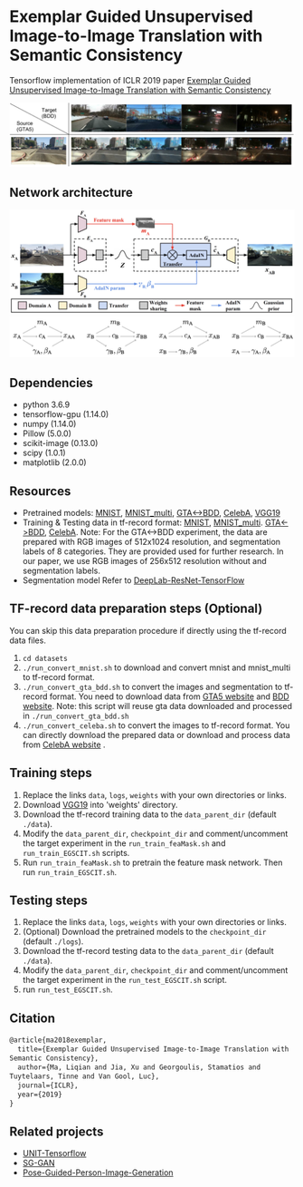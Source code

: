 # Exemplar Guided Unsupervised Image-to-Image Translation with Semantic Consistency
Tensorflow implementation of ICLR 2019 paper [Exemplar Guided Unsupervised Image-to-Image Translation with Semantic Consistency](https://openreview.net/pdf?id=S1lTg3RqYQ)

![alt text](imgs/teaser_GTA2BDD.svg)

## Network architecture
![alt text](imgs/framework_EGSCIT_test.png)
![alt text](imgs/info_flow_in_autoencoder.png)

## Dependencies
- python 3.6.9
- tensorflow-gpu (1.14.0)
- numpy (1.14.0)
- Pillow (5.0.0)
- scikit-image (0.13.0)
- scipy (1.0.1)
- matplotlib (2.0.0)


## Resources
- Pretrained models: [MNIST](http://homes.esat.kuleuven.be/~liqianma/ICLR19_EGSCIT/models/mnist_models.zip), [MNIST_multi](http://homes.esat.kuleuven.be/~liqianma/ICLR19_EGSCIT/models/mnist_multi_models.zip), [GTA<->BDD](http://homes.esat.kuleuven.be/~liqianma/ICLR19_EGSCIT/models/gta_bdd_models.zip), [CelebA](http://homes.esat.kuleuven.be/~liqianma/ICLR19_EGSCIT/models/celeba_models.zip), [VGG19](http://homes.esat.kuleuven.be/~liqianma/ICLR19_EGSCIT/weights/vgg19.npy)
- Training & Testing data in tf-record format: [MNIST](http://homes.esat.kuleuven.be/~liqianma/ICLR19_EGSCIT/data/mnist_tf.zip), [MNIST_multi](http://homes.esat.kuleuven.be/~liqianma/ICLR19_EGSCIT/data/mnist_multi_tf.zip). [GTA<->BDD](http://homes.esat.kuleuven.be/~liqianma/ICLR19_EGSCIT/data/gta_bdd_tf.zip), [CelebA](http://homes.esat.kuleuven.be/~liqianma/ICLR19_EGSCIT/data/celeba_tf.zip).
Note: For the GTA<->BDD experiment, the data are prepared with RGB images of 512x1024 resolution, and segmentation labels of 8 categories. They are provided used for further research. In our paper, we use RGB images of 256x512 resolution without and segmentation labels.
- Segmentation model
Refer to [DeepLab-ResNet-TensorFlow](https://github.com/DrSleep/tensorflow-deeplab-resnet)

## TF-record data preparation steps (Optional)
You can skip this data preparation procedure if directly using the tf-record data files.
1. `cd datasets`
2. `./run_convert_mnist.sh` to download and convert mnist and mnist_multi to tf-record format.
3. `./run_convert_gta_bdd.sh` to convert the images and segmentation to tf-record format. You need to download data from [GTA5 website](https://download.visinf.tu-darmstadt.de/data/from_games/) and [BDD website](http://bdd-data.berkeley.edu/). Note: this script will reuse gta data downloaded and processed in `./run_convert_gta_bdd.sh`
4. `./run_convert_celeba.sh` to convert the images to tf-record format. You can directly download the prepared data or download and process data from [CelebA website](http://mmlab.ie.cuhk.edu.hk/projects/CelebA.html) .

## Training steps
1. Replace the links `data`, `logs`, `weights` with your own directories or links.
2. Download [VGG19](http://homes.esat.kuleuven.be/~liqianma/ICLR19_EGSCIT/weights/vgg19.npy) into 'weights' directory.
3. Download the tf-record training data to the `data_parent_dir` (default `./data`).
4. Modify the `data_parent_dir`, `checkpoint_dir` and comment/uncomment the target experiment in the `run_train_feaMask.sh` and `run_train_EGSCIT.sh` scripts.
5. Run `run_train_feaMask.sh` to pretrain the feature mask network. Then run `run_train_EGSCIT.sh`.
 
## Testing steps
1. Replace the links `data`, `logs`, `weights` with your own directories or links.
2. (Optional) Download the pretrained models to the `checkpoint_dir` (default `./logs`).
3. Download the tf-record testing data to the `data_parent_dir` (default `./data`).
4. Modify the `data_parent_dir`, `checkpoint_dir` and comment/uncomment the target experiment in the `run_test_EGSCIT.sh` script.
5. run `run_test_EGSCIT.sh`. 

## Citation
```
@article{ma2018exemplar,
  title={Exemplar Guided Unsupervised Image-to-Image Translation with Semantic Consistency},
  author={Ma, Liqian and Jia, Xu and Georgoulis, Stamatios and Tuytelaars, Tinne and Van Gool, Luc},
  journal={ICLR},
  year={2019}
}
```

## Related projects
- [UNIT-Tensorflow](https://github.com/taki0112/UNIT-Tensorflow)
- [SG-GAN](https://github.com/Peilun-Li/SG-GAN)
- [Pose-Guided-Person-Image-Generation](https://github.com/charliememory/Pose-Guided-Person-Image-Generation)
